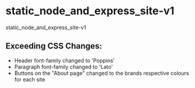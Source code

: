 # static_node_and_express_site-v1
 static_node_and_express_site-v1

Exceeding CSS Changes:
-----
- Header font-family changed to 'Poppins'
- Paragraph font-family changed to 'Lato'
- Buttons on the "About page" changed to the brands respective colours for each site